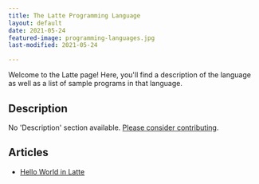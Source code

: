 ```yaml
---
title: The Latte Programming Language
layout: default
date: 2021-05-24
featured-image: programming-languages.jpg
last-modified: 2021-05-24

---
```


Welcome to the Latte page! Here, you'll find a description of the language as well as a list of sample programs in that language.

## Description

No 'Description' section available. [Please consider contributing](https://github.com/TheRenegadeCoder/sample-programs-website).

## Articles

- [Hello World in Latte](https://sampleprograms.io/projects/hello-world/latte)
